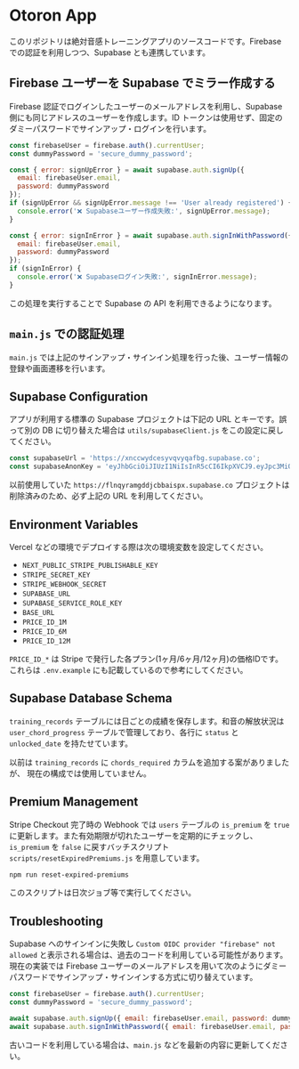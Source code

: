 # Otoron App

このリポジトリは絶対音感トレーニングアプリのソースコードです。Firebase での認証を利用しつつ、Supabase とも連携しています。

## Firebase ユーザーを Supabase でミラー作成する

Firebase 認証でログインしたユーザーのメールアドレスを利用し、Supabase 側にも同じアドレスのユーザーを作成します。ID トークンは使用せず、固定のダミーパスワードでサインアップ・ログインを行います。

```javascript
const firebaseUser = firebase.auth().currentUser;
const dummyPassword = 'secure_dummy_password';

const { error: signUpError } = await supabase.auth.signUp({
  email: firebaseUser.email,
  password: dummyPassword
});
if (signUpError && signUpError.message !== 'User already registered') {
  console.error('❌ Supabaseユーザー作成失敗:', signUpError.message);
}

const { error: signInError } = await supabase.auth.signInWithPassword({
  email: firebaseUser.email,
  password: dummyPassword
});
if (signInError) {
  console.error('❌ Supabaseログイン失敗:', signInError.message);
}
```

この処理を実行することで Supabase の API を利用できるようになります。

## `main.js` での認証処理

`main.js` では上記のサインアップ・サインイン処理を行った後、ユーザー情報の登録や画面遷移を行います。

## Supabase Configuration

アプリが利用する標準の Supabase プロジェクトは下記の URL とキーです。誤って別の DB に切り替えた場合は `utils/supabaseClient.js` をこの設定に戻してください。

```javascript
const supabaseUrl = 'https://xnccwydcesyvqvyqafbg.supabase.co';
const supabaseAnonKey = 'eyJhbGciOiJIUzI1NiIsInR5cCI6IkpXVCJ9.eyJpc3MiOiJzdXBhYmFzZSIsInJlZiI6InhuY2N3eWRjZXN5dnF2eXFhZmJnIiwicm9sZSI6ImFub24iLCJpYXQiOjE3NDY4MDExMTEsImV4cCI6MjA2MjM3NzExMX0.84ELOFGZFJaBNaiHM4roAVmw4o4JMEj4mHnxox1k7Gs';
```

以前使用していた `https://flnqyramgddjcbbaispx.supabase.co` プロジェクトは削除済みのため、必ず上記の URL を利用してください。


## Environment Variables

Vercel などの環境でデプロイする際は次の環境変数を設定してください。

- `NEXT_PUBLIC_STRIPE_PUBLISHABLE_KEY`
- `STRIPE_SECRET_KEY`
- `STRIPE_WEBHOOK_SECRET`
- `SUPABASE_URL`
- `SUPABASE_SERVICE_ROLE_KEY`
- `BASE_URL`
- `PRICE_ID_1M`
- `PRICE_ID_6M`
- `PRICE_ID_12M`

`PRICE_ID_*` は Stripe で発行した各プラン(1ヶ月/6ヶ月/12ヶ月)の価格IDです。
これらは `.env.example` にも記載しているので参考にしてください。

## Supabase Database Schema

`training_records` テーブルには日ごとの成績を保存します。和音の解放状況は
`user_chord_progress` テーブルで管理しており、各行に `status` と `unlocked_date`
を持たせています。

以前は `training_records` に `chords_required` カラムを追加する案がありましたが、
現在の構成では使用していません。

## Premium Management

Stripe Checkout 完了時の Webhook では `users` テーブルの `is_premium` を `true`
に更新します。また有効期限が切れたユーザーを定期的にチェックし、
`is_premium` を `false` に戻すバッチスクリプト
`scripts/resetExpiredPremiums.js` を用意しています。

```bash
npm run reset-expired-premiums
```

このスクリプトは日次ジョブ等で実行してください。

## Troubleshooting

Supabase へのサインインに失敗し `Custom OIDC provider "firebase" not allowed` と表示される場合は、過去のコードを利用している可能性があります。現在の実装では Firebase ユーザーのメールアドレスを用いて次のようにダミーパスワードでサインアップ・サインインする方式に切り替えています。

```javascript
const firebaseUser = firebase.auth().currentUser;
const dummyPassword = 'secure_dummy_password';

await supabase.auth.signUp({ email: firebaseUser.email, password: dummyPassword });
await supabase.auth.signInWithPassword({ email: firebaseUser.email, password: dummyPassword });
```

古いコードを利用している場合は、`main.js` などを最新の内容に更新してください。

